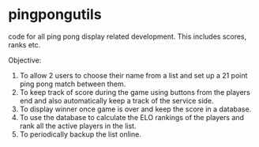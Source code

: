 # pingpongutils
code for all ping pong display related development. This includes scores, ranks etc.

Objective:
1. To allow 2 users to choose their name from a list and set up a 21 point ping pong match between them.
2. To keep track of score during the game using buttons from the players end and also automatically keep a track of the service side.
3. To display winner once game is over and keep the score in a database.
4. To use the database to calculate the ELO rankings of the players and rank all the active players in the list.
5. To periodically backup the list online.
